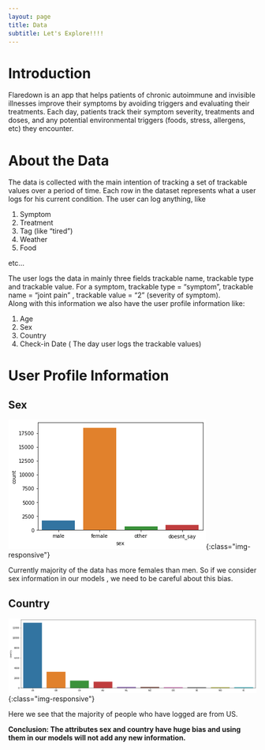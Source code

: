 ```yaml
---
layout: page
title: Data
subtitle: Let's Explore!!!!
---
```

# Introduction
Flaredown is an app that helps patients of chronic autoimmune and invisible illnesses improve their symptoms by avoiding triggers and evaluating their treatments. Each day, patients track their symptom severity, treatments and doses, and any potential environmental triggers (foods, stress, allergens, etc) they encounter.

# About the Data
The data is collected with the main intention of tracking a set of trackable values over a period of time. Each row in the dataset represents what a user logs for his current condition. The user can log anything, like

1. Symptom
2. Treatment
3. Tag (like “tired”)
4. Weather
5. Food

etc…

The user logs the data in mainly three fields trackable name, trackable type and trackable value. For a symptom, trackable type = “symptom”, trackable name = “joint pain” , trackable value = “2” (severity of symptom).  
Along with this information we also have the user profile information like:
1. Age
2. Sex
3. Country
4. Check-in Date ( The day user logs the trackable values)

# User Profile Information
## Sex

![Sex](/img/data/sex.jpg){:class="img-responsive"}

Currently majority of the data has more females than men. So if we consider sex information in our models , we need to be careful about this bias.

## Country

![Country](/img/data/country.png){:class="img-responsive"}

Here we see that the majority of people who have logged are from US.

**Conclusion: The attributes sex and country have huge bias and using them in our models will not add any new information.**
